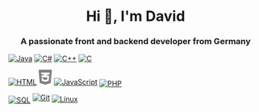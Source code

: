 <h1 align="center">Hi 👋, I'm David</h1>
<h3 align="center">A passionate front and backend developer from Germany</h3>

<a href="java" title="Java"><img src="https://devlog.wiki/img/java.svg" alt="Java" loading="lazy"></a>
<a href="csharp" title="C#"><img style="height: 33px;" src="https://devlog.wiki/img/csharp.svg" alt="C#" loading="lazy"></a>
<a href="cplusplus" title="C++"><img style="height: 33px;" src="https://devlog.wiki/img/cplusplus.svg" alt="C++" loading="lazy"></a>
<a href="c" title="C"><img style="height: 33px;" src="https://devlog.wiki/img/c.svg" alt="C" loading="lazy"></a>

<a href="html" class="divider" title="HTML2"><img style="height: 30px;" src="https://devlog.wiki/img/html.svg" alt="HTML" loading="lazy"></a>
<a href="css" title="CSS"><img svg="https://devlog.wiki/img/css.svg#Layer_1" style="height: 30px;" src="img/css.svg" alt="CSS" loading="lazy"></a>
<a href="javascript" title="JavaScript"><img style="height: 30px;" src="https://devlog.wiki/img/javascript.svg" alt="JavaScript" loading="lazy"></a>
<a href="php" title="PHP"><img style="width: 40px; transform: translateY(3px);" src="https://devlog.wiki/img/php.svg" alt="PHP" loading="lazy"></a>

<a href="sql" title="SQL"><img style="width: 40px; transform: translateY(5px);" src="https://devlog.wiki/img/sql.svg" alt="SQL" loading="lazy"></a>
<a href="git" title="Git"><img style="height: 30px;" src="https://devlog.wiki/img/git.svg" alt="Git" loading="lazy"></a>
<a href="linux" title="Linux"><img style="height: 30px; transform: translateY(3px);" src="https://devlog.wiki/img/linux.svg" alt="Linux" loading="lazy"></a>
